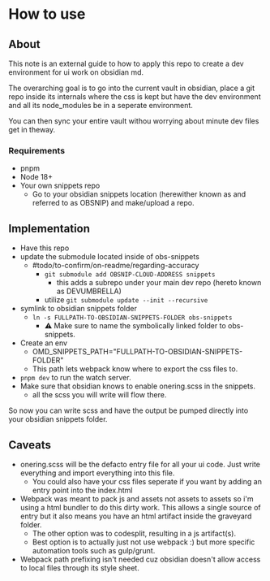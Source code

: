 # How to use

## About

This note is an external guide to how to apply this repo to create a dev environment for ui work on obsidian md.

The overarching goal is to go into the current vault in obsidian, place a git repo inside its internals where the css is kept but have the dev environment and all its node_modules be in a seperate environment.

You can then sync your entire vault withou worrying about minute dev files get in theway.

### Requirements

* pnpm
* Node 18+
* Your own snippets repo
  * Go to your obsidian snippets location (herewither known as and referred to as OBSNIP) and make/upload a repo.
## Implementation

* Have this repo
* update the submodule located inside of obs-snippets
  * #todo/to-confirm/on-readme/regarding-accuracy
    * `git submodule add OBSNIP-CLOUD-ADDRESS snippets`
      * this adds a subrepo under your main dev repo (hereto known as DEVUMBRELLA)
    * utilize `git submodule update --init --recursive`
* symlink to obsidian snippets folder
  * `ln -s FULLPATH-TO-OBSIDIAN-SNIPPETS-FOLDER obs-snippets`
    * ⚠️ Make sure to name the symbolically linked folder to obs-snippets.
* Create an env
  * OMD_SNIPPETS_PATH="FULLPATH-TO-OBSIDIAN-SNIPPETS-FOLDER"
  * This path lets webpack know where to export the css files to.
* `pnpm dev` to run the watch server.
* Make sure that obsidian knows to enable onering.scss in the snippets.
  * all the scss you will write will flow there.

So now you can write scss and have the output be pumped directly into your obsidian snippets folder.

## Caveats

* onering.scss will be the defacto entry file for all your ui code. Just write everything and import everything into this file.
  * You could also have your css files seperate if you want by adding an entry point into the index.html
* Webpack was meant to pack js and assets not assets to assets so i'm using a html bundler to do this dirty work. This allows a single source of entry  but it also means you have an html artifact inside the graveyard folder.
  * The other option was to codesplit, resulting in a js artifact(s).
  * Best option is to actually just not use webpack :) but more specific automation tools such as  gulp/grunt.
* Webpack path prefixing isn't needed cuz obsidian doesn't allow access to local files through its style sheet.
